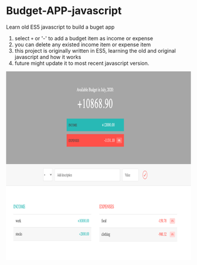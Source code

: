 # Budget-APP-javascript
Learn old ES5 javascript to build a buget app
1. select `+` or '-' to add a budget item as income or expense
2. you can delete any existed income item or expense item
3. this project is originally written in ES5, learning the old and original javascript and how it works
4. future might update it to most recent javascript version.

<img width="903"  height="516" src="/cover.png">
